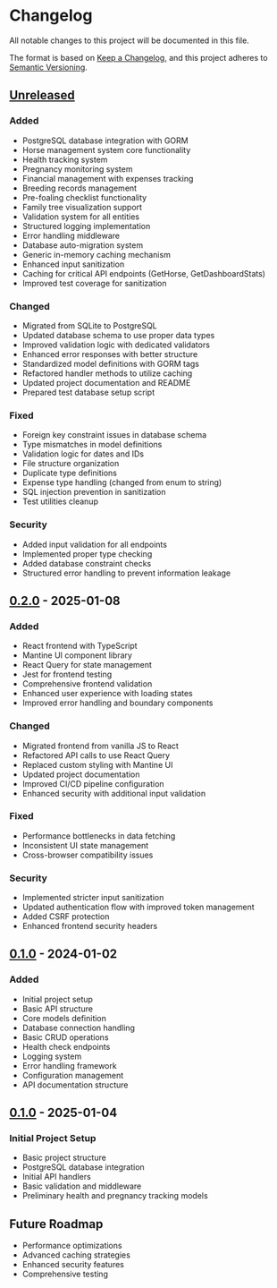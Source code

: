 # Changelog

All notable changes to this project will be documented in this file.

The format is based on [Keep a Changelog](https://keepachangelog.com/en/1.0.0/),
and this project adheres to [Semantic Versioning](https://semver.org/spec/v2.0.0.html).

## [Unreleased]

### Added

-   PostgreSQL database integration with GORM
-   Horse management system core functionality
-   Health tracking system
-   Pregnancy monitoring system
-   Financial management with expenses tracking
-   Breeding records management
-   Pre-foaling checklist functionality
-   Family tree visualization support
-   Validation system for all entities
-   Structured logging implementation
-   Error handling middleware
-   Database auto-migration system
-   Generic in-memory caching mechanism
-   Enhanced input sanitization
-   Caching for critical API endpoints (GetHorse, GetDashboardStats)
-   Improved test coverage for sanitization

### Changed

-   Migrated from SQLite to PostgreSQL
-   Updated database schema to use proper data types
-   Improved validation logic with dedicated validators
-   Enhanced error responses with better structure
-   Standardized model definitions with GORM tags
-   Refactored handler methods to utilize caching
-   Updated project documentation and README
-   Prepared test database setup script

### Fixed

-   Foreign key constraint issues in database schema
-   Type mismatches in model definitions
-   Validation logic for dates and IDs
-   File structure organization
-   Duplicate type definitions
-   Expense type handling (changed from enum to string)
-   SQL injection prevention in sanitization
-   Test utilities cleanup

### Security

-   Added input validation for all endpoints
-   Implemented proper type checking
-   Added database constraint checks
-   Structured error handling to prevent information leakage

## [0.2.0] - 2025-01-08

### Added
- React frontend with TypeScript
- Mantine UI component library
- React Query for state management
- Jest for frontend testing
- Comprehensive frontend validation
- Enhanced user experience with loading states
- Improved error handling and boundary components

### Changed
- Migrated frontend from vanilla JS to React
- Refactored API calls to use React Query
- Replaced custom styling with Mantine UI
- Updated project documentation
- Improved CI/CD pipeline configuration
- Enhanced security with additional input validation

### Fixed
- Performance bottlenecks in data fetching
- Inconsistent UI state management
- Cross-browser compatibility issues

### Security
- Implemented stricter input sanitization
- Updated authentication flow with improved token management
- Added CSRF protection
- Enhanced frontend security headers

## [0.1.0] - 2024-01-02

### Added

-   Initial project setup
-   Basic API structure
-   Core models definition
-   Database connection handling
-   Basic CRUD operations
-   Health check endpoints
-   Logging system
-   Error handling framework
-   Configuration management
-   API documentation structure

## [0.1.0] - 2025-01-04

### Initial Project Setup
- Basic project structure
- PostgreSQL database integration
- Initial API handlers
- Basic validation and middleware
- Preliminary health and pregnancy tracking models

## Future Roadmap
- Performance optimizations
- Advanced caching strategies
- Enhanced security features
- Comprehensive testing

[Unreleased]: https://github.com/polyfant/hulta_pregnancy_app/compare/v0.1.0...HEAD
[0.2.0]: https://github.com/polyfant/hulta_pregnancy_app/releases/tag/v0.2.0
[0.1.0]: https://github.com/polyfant/hulta_pregnancy_app/releases/tag/v0.1.0
